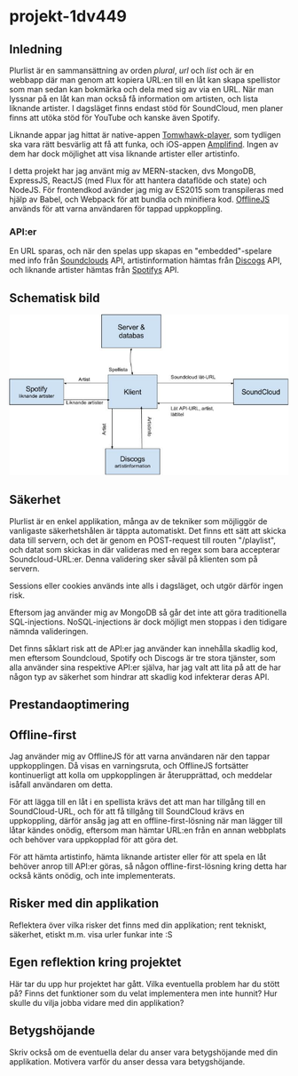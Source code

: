 # projekt-1dv449

## Inledning  
Plurlist är en sammansättning av orden *plural*, *url* och *list* och är en webbapp där man genom att kopiera URL:en till en låt kan skapa spellistor som man sedan kan bokmärka och dela med sig av via en URL. När man lyssnar på en låt kan man också få information om artisten, och lista liknande artister. I dagsläget finns endast stöd för SoundCloud, men planer finns att utöka stöd för YouTube och kanske även Spotify.

Liknande appar jag hittat är native-appen [Tomwhawk-player](https://www.tomahawk-player.org/), som tydligen ska vara rätt besvärlig att få att funka, och iOS-appen [Amplifind](http://www.amplifindapp.com/). Ingen av dem har dock möjlighet att visa liknande artister eller artistinfo.

I detta projekt har jag använt mig av MERN-stacken, dvs MongoDB, ExpressJS, ReactJS (med Flux för att hantera dataflöde och state) och NodeJS. För frontendkod avänder jag mig av ES2015 som transpileras med hjälp av Babel, och Webpack för att bundla och minifiera kod. [OfflineJS](https://github.com/HubSpot/offline) används för att varna användaren för tappad uppkoppling.

### API:er
En URL sparas, och när den spelas upp skapas en "embedded"-spelare med info från [Soundclouds](www.soundcloud.com) API, artistinformation hämtas från [Discogs](www.discogs.com) API, och liknande artister hämtas från [Spotifys](www.spotify.com) API.

## Schematisk bild  

![data flow](https://raw.githubusercontent.com/sk222sw/projekt-1dv449/master/dataflow.jpg)

## Säkerhet  
Plurlist är en enkel applikation, många av de tekniker som möjliggör de vanligaste säkerhetshålen är täppta automatiskt. Det finns ett sätt att skicka data till servern, och det är genom en POST-request till routen "/playlist", och datat som skickas in där valideras med en regex som bara accepterar Soundcloud-URL:er. Denna validering sker såväl på klienten som på servern. 

Sessions eller cookies används inte alls i dagsläget, och utgör därför ingen risk.

Eftersom jag använder mig av MongoDB så går det inte att göra traditionella SQL-injections. NoSQL-injections är dock möjligt men stoppas i den tidigare nämnda valideringen.

Det finns såklart risk att de API:er jag använder kan innehålla skadlig kod, men eftersom Soundcloud, Spotify och Discogs är tre stora tjänster, som alla använder sina respektive API:er själva, har jag valt att lita på att de har någon typ av säkerhet som hindrar att skadlig kod infekterar deras API.

## Prestandaoptimering  


## Offline-first  
Jag använder mig av OfflineJS för att varna användaren när den tappar uppkopplingen. Då visas en varningsruta, och OfflineJS fortsätter kontinuerligt att kolla om uppkopplingen är återupprättad, och meddelar isåfall användaren om detta. 

För att lägga till en låt i en spellista krävs det att man har tillgång till en SoundCloud-URL, och för att få tillgång till SoundCloud krävs en uppkoppling, därför ansåg jag att en offline-first-lösning när man lägger till låtar kändes onödig, eftersom man hämtar URL:en från en annan webbplats och behöver vara uppkopplad för att göra det. 

För att hämta artistinfo, hämta liknande artister eller för att spela en låt behöver anrop till API:er göras, så någon offline-first-lösning kring detta har också känts onödig, och inte implementerats.

## Risker med din applikation  
Reflektera över vilka risker det finns med din applikation; rent tekniskt, säkerhet, etiskt m.m.
visa urler funkar inte :S


## Egen reflektion kring projektet  
Här tar du upp hur projektet har gått. Vilka eventuella problem har du stött på? Finns det funktioner som du velat implementera men inte hunnit? Hur skulle du vilja jobba vidare med din applikation?

## Betygshöjande  
Skriv också om de eventuella delar du anser vara betygshöjande med din applikation. Motivera varför du anser dessa vara betygshöjande.
